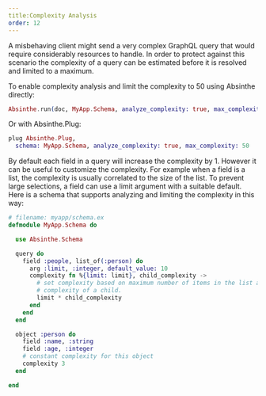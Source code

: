 ```yaml
---
title:Complexity Analysis
order: 12
---
```


A misbehaving client might send a very complex GraphQL query that would require
considerably resources to handle. In order to protect against this scenario the
complexity of a query can be estimated before it is resolved and limited to a
maximum.

To enable complexity analysis and limit the complexity to 50 using Absinthe
directly:

```elixir
Absinthe.run(doc, MyApp.Schema, analyze_complexity: true, max_complexity: 50)
```

Or with Absinthe.Plug:

```elixir
plug Absinthe.Plug,
  schema: MyApp.Schema, analyze_complexity: true, max_complexity: 50
```

By default each field in a query will increase the complexity by 1. However it
can be useful to customize the complexity. For example when a field is a list,
the complexity is usually correlated to the size of the list. To prevent large
selections, a field can use a limit argument with a suitable default. Here is a
schema that supports analyzing and limiting the complexity in this way:

```elixir
# filename: myapp/schema.ex
defmodule MyApp.Schema do

  use Absinthe.Schema

  query do
    field :people, list_of(:person) do
      arg :limit, :integer, default_value: 10
      complexity fn %{limit: limit}, child_complexity ->
        # set complexity based on maximum number of items in the list and
        # complexity of a child.
        limit * child_complexity
      end
    end
  end

  object :person do
    field :name, :string
    field :age, :integer
    # constant complexity for this object
    complexity 3
  end

end
```
